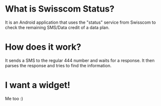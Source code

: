 # What is Swisscom Status?
It is an Android application that uses the "status" service from Swisscom to check the remaining SMS/Data credit of a data plan.

# How does it work?

It sends a SMS to the regular 444 number and waits for a response. It then parses the response and tries to find the information.

# I want a widget!

Me too :)